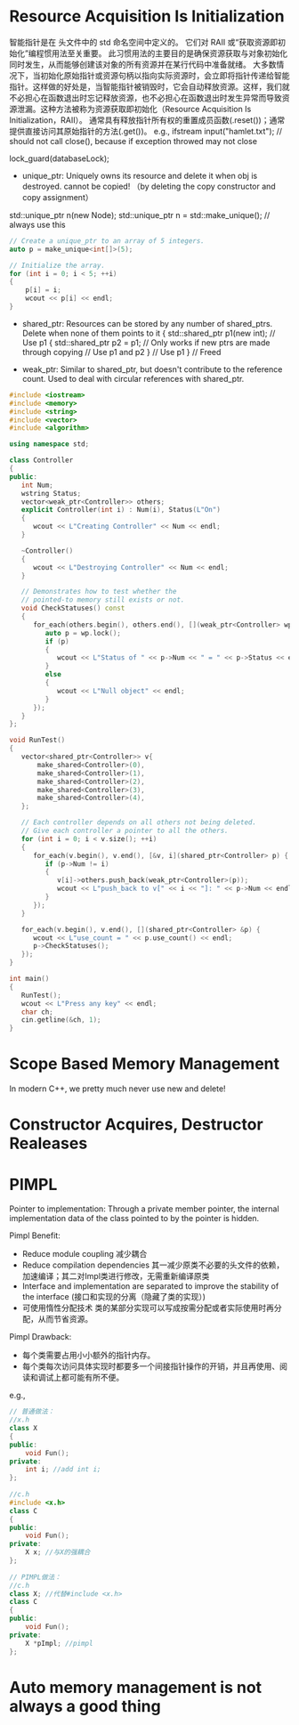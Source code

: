 # Resource Acquisition Is Initialization
智能指针是在 <memory> 头文件中的 std 命名空间中定义的。 它们对 RAII 或“获取资源即初始化”编程惯用法至关重要。 此习惯用法的主要目的是确保资源获取与对象初始化同时发生，从而能够创建该对象的所有资源并在某行代码中准备就绪。
大多数情况下，当初始化原始指针或资源句柄以指向实际资源时，会立即将指针传递给智能指针。这样做的好处是，当智能指针被销毁时，它会自动释放资源。这样，我们就不必担心在函数退出时忘记释放资源，也不必担心在函数退出时发生异常而导致资源泄漏。这种方法被称为资源获取即初始化（Resource Acquisition Is Initialization，RAII）。
通常具有释放指针所有权的重置成员函数(.reset())；通常提供直接访问其原始指针的方法(.get())。
e.g.,
ifstream input("hamlet.txt"); // should not call close(), because if exception throwed may not close

lock_guard<mutex>(databaseLock);


- unique_ptr: Uniquely owns its resource and delete it when obj is destroyed. cannot be copied!
（by deleting the copy constructor and copy assignment）

std::unique_ptr<Node> n(new Node);
std::unique_ptr<Node> n = std::make_unique<Node>(); // always use this

```cpp
// Create a unique_ptr to an array of 5 integers.
auto p = make_unique<int[]>(5);

// Initialize the array.
for (int i = 0; i < 5; ++i)
{
    p[i] = i;
    wcout << p[i] << endl;
}
```

- shared_ptr: Resources can be stored by any number of shared_ptrs. Delete when none of them points to it
{
    std::shared_ptr<int> p1(new int);
    // Use p1
    {
        std::shared_ptr<int> p2 = p1;   // Only works if new ptrs are made through copying
        // Use p1 and p2
    }
    // Use p1 
}
// Freed

- weak_ptr: Similar to shared_ptr, but doesn't contribute to the reference count. Used to deal with circular references with shared_ptr.

```cpp
#include <iostream>
#include <memory>
#include <string>
#include <vector>
#include <algorithm>

using namespace std;

class Controller
{
public:
   int Num;
   wstring Status;
   vector<weak_ptr<Controller>> others;
   explicit Controller(int i) : Num(i), Status(L"On")
   {
      wcout << L"Creating Controller" << Num << endl;
   }

   ~Controller()
   {
      wcout << L"Destroying Controller" << Num << endl;
   }

   // Demonstrates how to test whether the
   // pointed-to memory still exists or not.
   void CheckStatuses() const
   {
      for_each(others.begin(), others.end(), [](weak_ptr<Controller> wp) {
         auto p = wp.lock();
         if (p)
         {
            wcout << L"Status of " << p->Num << " = " << p->Status << endl;
         }
         else
         {
            wcout << L"Null object" << endl;
         }
      });
   }
};

void RunTest()
{
   vector<shared_ptr<Controller>> v{
       make_shared<Controller>(0),
       make_shared<Controller>(1),
       make_shared<Controller>(2),
       make_shared<Controller>(3),
       make_shared<Controller>(4),
   };

   // Each controller depends on all others not being deleted.
   // Give each controller a pointer to all the others.
   for (int i = 0; i < v.size(); ++i)
   {
      for_each(v.begin(), v.end(), [&v, i](shared_ptr<Controller> p) {
         if (p->Num != i)
         {
            v[i]->others.push_back(weak_ptr<Controller>(p));
            wcout << L"push_back to v[" << i << "]: " << p->Num << endl;
         }
      });
   }

   for_each(v.begin(), v.end(), [](shared_ptr<Controller> &p) {
      wcout << L"use_count = " << p.use_count() << endl;
      p->CheckStatuses();
   });
}

int main()
{
   RunTest();
   wcout << L"Press any key" << endl;
   char ch;
   cin.getline(&ch, 1);
}
```


# Scope Based Memory Management 
In modern C++, we pretty much never use new and delete!
# Constructor Acquires, Destructor Realeases

# PIMPL

Pointer to implementation: Through a private member pointer, the internal implementation data of the class pointed to by the pointer is hidden.

Pimpl Benefit: 

- Reduce module coupling 减少耦合
- Reduce compilation dependencies 其一减少原类不必要的头文件的依赖，加速编译；其二对Impl类进行修改，无需重新编译原类
- Interface and implementation are separated to improve the stability of the interface (接口和实现的分离（隐藏了类的实现）)
- 可使用惰性分配技术 类的某部分实现可以写成按需分配或者实际使用时再分配，从而节省资源。

Pimpl Drawback: 
- 每个类需要占用小小额外的指针内存。
- 每个类每次访问具体实现时都要多一个间接指针操作的开销，并且再使用、阅读和调试上都可能有所不便。

e.g.,
```cpp
// 普通做法：
//x.h
class X
{
public:
    void Fun();
private:
    int i; //add int i;
};
 
//c.h
#include <x.h>
class C
{
public:
    void Fun();
private:
    X x; //与X的强耦合
};
 
// PIMPL做法：
//c.h
class X; //代替#include <x.h>
class C
{
public:
    void Fun();
private:
    X *pImpl; //pimpl
};
```


# Auto memory management is not always a good thing

